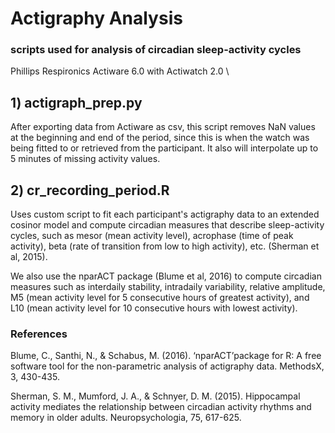 # Actigraphy Analysis
### scripts used for analysis of circadian sleep-activity cycles

Phillips Respironics Actiware 6.0 with Actiwatch 2.0 \

## 1) actigraph_prep.py
After exporting data from Actiware as csv, this script removes NaN values at the beginning and end of the period, since this is when the watch was being fitted to or retrieved from the participant. It also will interpolate up to 5 minutes of missing activity values.

## 2) cr_recording_period.R
Uses custom script to fit each participant's actigraphy data to an extended cosinor model and compute circadian measures that describe sleep-activity cycles, such as mesor (mean activity level), acrophase (time of peak activity), beta (rate of transition from low to high activity), etc. (Sherman et al, 2015).

We also use the nparACT package (Blume et al, 2016) to compute circadian measures such as interdaily stability, intradaily variability, relative amplitude, M5 (mean activity level for 5 consecutive hours of greatest activity), and L10 (mean activity level for 10 consecutive hours with lowest activity).

### References
Blume, C., Santhi, N., & Schabus, M. (2016). ‘nparACT’package for R: A free software tool for the non-parametric analysis of actigraphy data. MethodsX, 3, 430-435.

Sherman, S. M., Mumford, J. A., & Schnyer, D. M. (2015). Hippocampal activity mediates the relationship between circadian activity rhythms and memory in older adults. Neuropsychologia, 75, 617-625.
